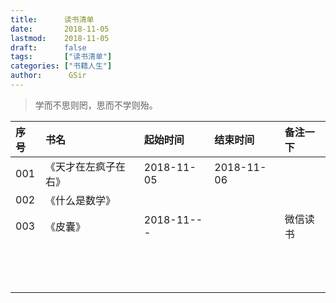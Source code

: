 ```yaml
---
title:      读书清单
date:       2018-11-05
lastmod:    2018-11-05
draft:      false
tags:       ["读书清单"]
categories: ["书籍人生"]
author:      GSir
---
```


> 学而不思则罔，思而不学则殆。


| 序号    | 书名                     | 起始时间      | 结束时间      | 备注一下      |
| :-------| :-----------------------| :-------------| :------------| :------------|
| 001     | 《天才在左疯子在右》      | 2018-11-05    | 2018-11-06   |              |
| 002     | 《什么是数学》           |               |              |              |
| 003     |  《皮囊》                | 2018-11---    |              | 微信读书     |
|         |                         |               |              |              |
|         |                         |               |              |              |
|         |                         |               |              |              |
|         |                         |               |              |              |
|         |                         |               |              |              |
|         |                         |               |              |              |
|         |                         |               |              |              |
|         |                         |               |              |              |
|         |                         |               |              |              |
|         |                         |               |              |              |
|         |                         |               |              |              |
|         |                         |               |              |              |
|         |                         |               |              |              |